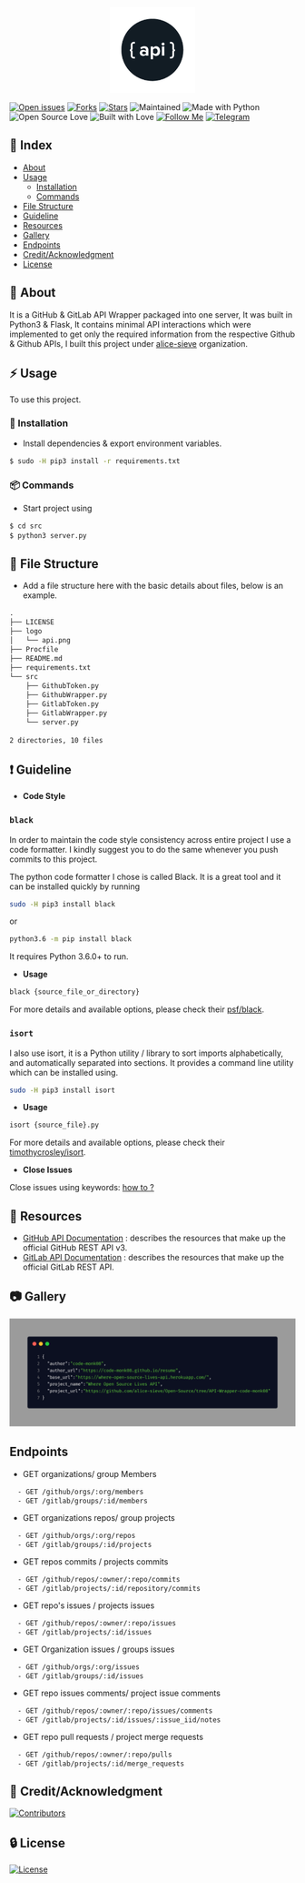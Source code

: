 <p align="center">
  <img src="./images/api.png" width="150">
</p>

[![Open issues](https://img.shields.io/github/issues/code-monk08/https://github.com/code-monk08/open-source-api-wrapper?style=for-the-badge&logo=github)](https://github.com/code-monk08/https://github.com/code-monk08/open-source-api-wrapper/issues)  [![Forks](https://img.shields.io/github/forks/code-monk08/https://github.com/code-monk08/open-source-api-wrapper?style=for-the-badge&logo=github)](https://github.com/code-monk08/https://github.com/code-monk08/open-source-api-wrapper/network/members)  [![Stars](https://img.shields.io/github/stars/code-monk08/https://github.com/code-monk08/open-source-api-wrapper?style=for-the-badge&logo=reverbnation)](https://github.com/code-monk08/https://github.com/code-monk08/open-source-api-wrapper/stargazers)  ![Maintained](https://img.shields.io/maintenance/yes/2019?style=for-the-badge&logo=github)  ![Made with Python](https://img.shields.io/badge/Made%20with-Python-blueviolet?style=for-the-badge&logo=python)  ![Open Source Love](https://img.shields.io/badge/Open%20Source-%E2%99%A5-red?style=for-the-badge&logo=open-source-initiative)  ![Built with Love](https://img.shields.io/badge/Built%20With-%E2%99%A5-critical?style=for-the-badge&logo=ko-fi)  [![Follow Me](https://img.shields.io/twitter/follow/codemonk08_?color=blue&label=Follow%20%40codemonk08_&logo=twitter&style=for-the-badge)](https://twitter.com/intent/follow?screen_name=codemonk08_)  [![Telegram](https://img.shields.io/badge/Telegram-Chat-informational?style=for-the-badge&logo=telegram)](https://telegram.me/codemonk08)

## :ledger: Index

- [About](#beginner-about)
- [Usage](#zap-usage)
   - [Installation](#electric_plug-installation)
   - [Commands](#package-commands)
- [File Structure](#file_folder-file-structure)
- [Guideline](#exclamation-guideline)  
- [Resources](#page_facing_up-resources)
- [Gallery](#camera-gallery)
- [Endpoints](#endpoints)
- [Credit/Acknowledgment](#star2-creditacknowledgment)
- [License](#lock-license)

##  :beginner: About
It is a GitHub & GitLab API Wrapper packaged into one server, It was built in Python3 & Flask, It contains minimal API interactions which were implemented to get only the required information from the respective Github & Github APIs, I built this project under [alice-sieve](https://github.com/alice-sieve/Open-Source/tree/API-Wrapper-code-monk08/API%20Wrapper) organization.

## :zap: Usage
To use this project.

###  :electric_plug: Installation
- Install dependencies & export environment variables.

```bash
$ sudo -H pip3 install -r requirements.txt
```
###  :package: Commands
- Start project using
```bash
$ cd src
$ python3 server.py
```

##  :file_folder: File Structure
- Add a file structure here with the basic details about files, below is an example.

```
.
├── LICENSE
├── logo
│   └── api.png
├── Procfile
├── README.md
├── requirements.txt
└── src
    ├── GithubToken.py
    ├── GithubWrapper.py
    ├── GitlabToken.py
    ├── GitlabWrapper.py
    └── server.py                   

2 directories, 10 files
```

##  :exclamation: Guideline

- __Code Style__

### `black`
In order to maintain the code style consistency across entire project I use a code formatter. I kindly suggest you to do the same whenever you push commits to this project. 

The python code formatter I chose is called Black. It is a great tool and it can be installed quickly by running 

```bash
sudo -H pip3 install black
```

or

```bash
python3.6 -m pip install black
```

It requires Python 3.6.0+ to run.

- __Usage__

```bash
black {source_file_or_directory}
```

For more details and available options, please check their [psf/black](https://github.com/psf/black).

### `isort`
I also use isort, it is a Python utility / library to sort imports alphabetically, and automatically separated into sections. It provides a command line utility which can be installed using.

```bash
sudo -H pip3 install isort 
```

- __Usage__

```bash
isort {source_file}.py
```

For more details and available options, please check their [timothycrosley/isort](https://github.com/timothycrosley/isort).


- __Close Issues__

Close issues using keywords: [how to ?](https://help.github.com/en/articles/closing-issues-using-keywords)

##  :page_facing_up: Resources
- [GitHub API Documentation](https://developer.github.com/v3/) : describes the resources that make up the official GitHub REST API v3.
- [GitLab API Documentation](https://docs.gitlab.com/ee/api/) : describes the resources that make up the official GitLab REST API.



##  :camera: Gallery
<p align="center">
  <img src="./images/baseroute.png" width="800">
</p>

## Endpoints

- GET organizations/ group Members
```
  - GET /github/orgs/:org/members
  - GET /gitlab/groups/:id/members
```

- GET organizations repos/ group projects
```
  - GET /github/orgs/:org/repos
  - GET /gitlab/groups/:id/projects
```

- GET repos commits / projects commits
```
  - GET /github/repos/:owner/:repo/commits
  - GET /gitlab/projects/:id/repository/commits
```

- GET repo's issues / projects issues
```
  - GET /github/repos/:owner/:repo/issues
  - GET /gitlab/projects/:id/issues
```

- GET Organization issues / groups issues
```
  - GET /github/orgs/:org/issues
  - GET /gitlab/groups/:id/issues
```

- GET repo issues comments/ project issue comments
```
  - GET /github/repos/:owner/:repo/issues/comments
  - GET /gitlab/projects/:id/issues/:issue_iid/notes
```

- GET repo pull requests / project merge requests
```
  - GET /github/repos/:owner/:repo/pulls
  - GET /gitlab/projects/:id/merge_requests
```

## :star2: Credit/Acknowledgment
[![Contributors](https://img.shields.io/github/contributors/code-monk08/https://github.com/code-monk08/open-source-api-wrapper?style=for-the-badge)](https://github.com/code-monk08/https://github.com/code-monk08/open-source-api-wrapper/graphs/contributors)

##  :lock: License
[![License](https://img.shields.io/github/license/code-monk08/https://github.com/code-monk08/open-source-api-wrapper?style=for-the-badge)](https://github.com/code-monk08/https://github.com/code-monk08/open-source-api-wrapper/blob/master/LICENSE)
